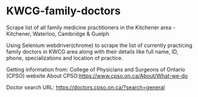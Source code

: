 # KWCG-family-doctors
Scrape list of all family medicine practitioners in the Kitchener area - Kitchener, Waterloo, Cambridge &amp; Guelph 


Using Selenium webdriver(chrome) to scrape the list of currently practicing family doctors in KWCG area along with their details like full name, ID, phone, specializations and location of practice.

Getting information from: College of Physicians and Surgeons of Ontario (CPSO) website
About CPSO:https://www.cpso.on.ca/About/What-we-do

Doctor search URL: https://doctors.cpso.on.ca/?search=general
